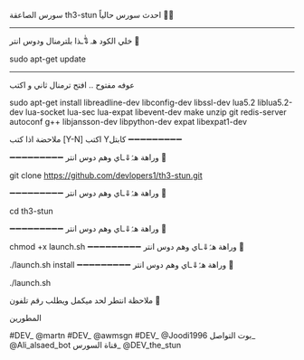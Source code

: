 سورس الصاعقة
th3-stun
احدث سورس حالياً 🚀🚀

_______________________

خلي الكود هہ⇓ّٰـذا بلترمنال ودوس انتر 🚀

sudo apt-get update

_________________________

عوفه مفتوح .. افتح ترمنال ثاني و اكتب 

sudo apt-get install libreadline-dev libconfig-dev libssl-dev lua5.2 liblua5.2-dev lua-socket lua-sec lua-expat libevent-dev make unzip git redis-server autoconf g++ libjansson-dev libpython-dev expat libexpat1-dev

ملاحضة اذا كتب [Y-N] اكتب Yكابتل
➖➖➖➖➖➖➖➖➖


➖➖➖➖➖➖➖➖➖
وراهة هہّٰ⇓ـاي وهم دوس انتر 🚀

git clone https://github.com/devlopers1/th3-stun.git

➖➖➖➖➖➖➖➖➖
وراهة هہّٰ⇓ـاي وهم دوس انتر 🚀

cd th3-stun

➖➖➖➖➖➖➖➖➖
وراهة هہّٰ⇓ـاي وهم دوس انتر 🚀

chmod +x launch.sh
➖➖➖➖➖➖➖➖➖
وراهة هہّٰ⇓ـاي وهم دوس انتر 🚀

./launch.sh install
➖➖➖➖➖➖➖➖➖
وراهة هہّٰ⇓ـاي وهم دوس انتر 🚀

./launch.sh

ملاحظة انتطر لحد ميكمل ويطلب رقم تلفون 📱

المطورين 

#DEV_ @martn
#DEV_ @awmsgn
#DEV_ @Joodi1996
بوت التواصل_ @Ali_alsaed_bot
قناة السورس_ @DEV_the_stun

